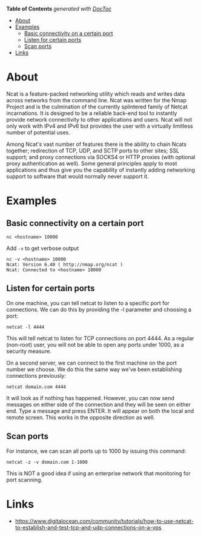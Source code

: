 <!-- START doctoc generated TOC please keep comment here to allow auto update -->
<!-- DON'T EDIT THIS SECTION, INSTEAD RE-RUN doctoc TO UPDATE -->
**Table of Contents**  *generated with [DocToc](https://github.com/thlorenz/doctoc)*

- [About](#about)
- [Examples](#examples)
  - [Basic connectivity on a certain port](#basic-connectivity-on-a-certain-port)
  - [Listen for certain ports](#listen-for-certain-ports)
  - [Scan ports](#scan-ports)
- [Links](#links)

<!-- END doctoc generated TOC please keep comment here to allow auto update -->

# About

Ncat is a feature-packed networking utility which reads and writes data across networks from the command line. Ncat was written for the Nmap Project and is the culmination of the currently splintered family of Netcat
incarnations. It is designed to be a reliable back-end tool to instantly provide network connectivity to other applications and users. Ncat will not only work with IPv4 and IPv6 but provides the user with a virtually
limitless number of potential uses.

Among Ncat's vast number of features there is the ability to chain Ncats together; redirection of TCP, UDP, and SCTP ports to other sites; SSL support; and proxy connections via SOCKS4 or HTTP proxies (with optional proxy
authentication as well). Some general principles apply to most applications and thus give you the capability of instantly adding networking support to software that would normally never support it.

# Examples

## Basic connectivity on a certain port

```
nc <hostname> 10000
```

Add `-v` to get verbose output

```
nc -v <hostname> 10000
Ncat: Version 6.40 ( http://nmap.org/ncat )
Ncat: Connected to <hostname> 10000
```

## Listen for certain ports

On one machine, you can tell netcat to listen to a specific port for connections. We can do this by providing the -l parameter and choosing a port:

```
netcat -l 4444
```

This will tell netcat to listen for TCP connections on port 4444. As a regular (non-root) user, you will not be able to open any ports under 1000, as a security measure.

On a second server, we can connect to the first machine on the port number we choose. We do this the same way we've been establishing connections previously:

```
netcat domain.com 4444
```

It will look as if nothing has happened. However, you can now send messages on either side of the connection and they will be seen on either end. Type a message and press ENTER. It will appear on both the local and remote screen. This works in the opposite direction as well.

## Scan ports

For instance, we can scan all ports up to 1000 by issuing this command:
```
netcat -z -v domain.com 1-1000
```

This is NOT a good idea if using an enterprise network that monitoring for port scanning.

# Links

* https://www.digitalocean.com/community/tutorials/how-to-use-netcat-to-establish-and-test-tcp-and-udp-connections-on-a-vps
